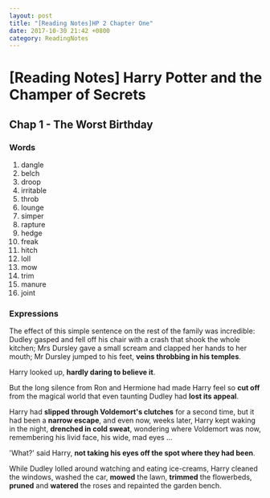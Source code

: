 ```yaml
---
layout: post
title: "[Reading Notes]HP 2 Chapter One"
date: 2017-10-30 21:42 +0800
category: ReadingNotes
---
```


# [Reading Notes] Harry Potter and the Champer of Secrets

## Chap 1 - The Worst Birthday

### Words

1. dangle
2. belch
3. droop
4. irritable
5. throb
6. lounge
7. simper
8. rapture
9. hedge
10. freak
11. hitch
12. loll
13. mow
14. trim
15. manure
16. joint

### Expressions

The effect of this simple sentence on the rest of the family was incredible: Dudley gasped and fell off his chair with a crash that shook the whole kitchen; Mrs Dursley gave a small scream and clapped her hands to her mouth; Mr Dursley jumped to his feet, **veins throbbing in his temples**.

Harry looked up, **hardly daring to believe it**.

But the long silence from Ron and Hermione had made Harry feel so **cut off** from the magical world that even taunting Dudley had **lost its appeal**.

Harry had **slipped through Voldemort's clutches** for a second time, but it had been a **narrow escape**, and even now, weeks later, Harry kept waking in the night, **drenched in cold sweat**, wondering where Voldemort was now, remembering his livid face, his wide, mad eyes ...

'What?' said Harry, **not taking his eyes off the spot where they had been**.

While Dudley lolled around watching and eating ice-creams, Harry cleaned the windows, washed the car, **mowed** the lawn, **trimmed** the flowerbeds, **pruned** and **watered** the roses and repainted the garden bench.
